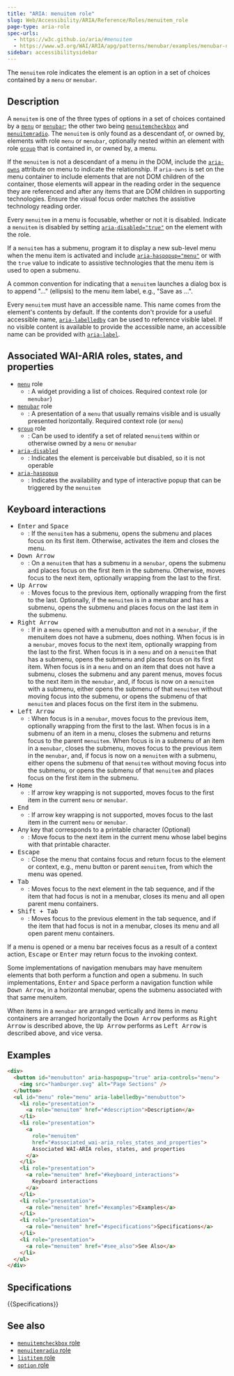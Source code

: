 ```yaml
---
title: "ARIA: menuitem role"
slug: Web/Accessibility/ARIA/Reference/Roles/menuitem_role
page-type: aria-role
spec-urls:
  - https://w3c.github.io/aria/#menuitem
  - https://www.w3.org/WAI/ARIA/apg/patterns/menubar/examples/menubar-navigation/
sidebar: accessibilitysidebar
---
```


The `menuitem` role indicates the element is an option in a set of choices contained by a `menu` or `menubar`.

## Description

A `menuitem` is one of the three types of options in a set of choices contained by a [`menu`](/en-US/docs/Web/Accessibility/ARIA/Roles/menu_role) or [`menubar`](/en-US/docs/Web/Accessibility/ARIA/Roles/menubar_role); the other two being [`menuitemcheckbox`](/en-US/docs/Web/Accessibility/ARIA/Roles/menuitemcheckbox_role) and [`menuitemradio`](/en-US/docs/Web/Accessibility/ARIA/Roles/menuitemradio_role). The `menuitem` is only found as a descendant of, or owned by, elements with role `menu` or `menubar`, optionally nested within an element with role [`group`](/en-US/docs/Web/Accessibility/ARIA/Roles/group_role) that is contained in, or owned by, a menu.

If the `menuitem` is not a descendant of a menu in the DOM, include the [`aria-owns`](/en-US/docs/Web/Accessibility/ARIA/Reference/Attributes/aria-owns) attribute on menu to indicate the relationship. If `aria-owns` is set on the menu container to include elements that are not DOM children of the container, those elements will appear in the reading order in the sequence they are referenced and after any items that are DOM children in supporting technologies. Ensure the visual focus order matches the assistive technology reading order.

Every `menuitem` in a menu is focusable, whether or not it is disabled. Indicate a `menuitem` is disabled by setting [`aria-disabled="true"`](/en-US/docs/Web/Accessibility/ARIA/Reference/Attributes/aria-disabled) on the element with the role.

If a `menuitem` has a submenu, program it to display a new sub-level menu when the menu item is activated and include [`aria-haspopup="menu"`](/en-US/docs/Web/Accessibility/ARIA/Reference/Attributes/aria-haspopup) or with the `true` value to indicate to assistive technologies that the menu item is used to open a submenu.

A common convention for indicating that a `menuitem` launches a dialog box is to append "…" (ellipsis) to the menu item label, e.g., "Save as …".

Every `menuitem` must have an accessible name. This name comes from the element's contents by default. If the contents don't provide for a useful accessible name, [`aria-labelledby`](/en-US/docs/Web/Accessibility/ARIA/Reference/Attributes/aria-labelledby) can be used to reference visible label. If no visible content is available to provide the accessible name, an accessible name can be provided with [`aria-label`](/en-US/docs/Web/Accessibility/ARIA/Reference/Attributes/aria-label).

## Associated WAI-ARIA roles, states, and properties

- [`menu`](/en-US/docs/Web/Accessibility/ARIA/Roles/menu_role) role
  - : A widget providing a list of choices. Required context role (or `menubar`)
- [`menubar`](/en-US/docs/Web/Accessibility/ARIA/Roles/menubar_role) role
  - : A presentation of a `menu` that usually remains visible and is usually presented horizontally. Required context role (or `menu`)
- [`group`](/en-US/docs/Web/Accessibility/ARIA/Roles/group_role) role
  - : Can be used to identify a set of related `menuitem`s within or otherwise owned by a `menu` or `menubar`
- [`aria-disabled`](/en-US/docs/Web/Accessibility/ARIA/Reference/Attributes/aria-disabled)
  - : Indicates the element is perceivable but disabled, so it is not operable
- [`aria-haspopup`](/en-US/docs/Web/Accessibility/ARIA/Reference/Attributes/aria-haspopup)
  - : Indicates the availability and type of interactive popup that can be triggered by the `menuitem`

## Keyboard interactions

- <kbd>Enter</kbd> and <kbd>Space</kbd>
  - : If the `menuitem` has a submenu, opens the submenu and places focus on its first item. Otherwise, activates the item and closes the menu.
- <kbd>Down Arrow</kbd>
  - : On a `menuitem` that has a submenu in a `menubar`, opens the submenu and places focus on the first item in the submenu. Otherwise, moves focus to the next item, optionally wrapping from the last to the first.
- <kbd>Up Arrow</kbd>
  - : Moves focus to the previous item, optionally wrapping from the first to the last. Optionally, if the `menuitem` is in a menubar and has a submenu, opens the submenu and places focus on the last item in the submenu.
- <kbd>Right Arrow</kbd>
  - : If in a `menu` opened with a menubutton and not in a `menubar`, if the menuitem does not have a submenu, does nothing. When focus is in a `menubar`, moves focus to the next item, optionally wrapping from the last to the first. When focus is in a `menu` and on a `menuitem` that has a submenu, opens the submenu and places focus on its first item. When focus is in a `menu` and on an item that does not have a submenu, closes the submenu and any parent menus, moves focus to the next item in the `menubar`, and, if focus is now on a `menuitem` with a submenu, either opens the submenu of that `menuitem` without moving focus into the submenu, or opens the submenu of that `menuitem` and places focus on the first item in the submenu.
- <kbd>Left Arrow</kbd>
  - : When focus is in a `menubar`, moves focus to the previous item, optionally wrapping from the first to the last. When focus is in a submenu of an item in a menu, closes the submenu and returns focus to the parent `menuitem`. When focus is in a submenu of an item in a `menubar`, closes the submenu, moves focus to the previous item in the `menubar`, and, if focus is now on a `menuitem` with a submenu, either opens the submenu of that `menuitem` without moving focus into the submenu, or opens the submenu of that `menuitem` and places focus on the first item in the submenu.
- <kbd>Home</kbd>
  - : If arrow key wrapping is not supported, moves focus to the first item in the current `menu` or `menubar`.
- <kbd>End</kbd>
  - : If arrow key wrapping is not supported, moves focus to the last item in the current `menu` or `menubar`.
- Any key that corresponds to a printable character (Optional)
  - : Move focus to the next item in the current menu whose label begins with that printable character.
- <kbd>Escape</kbd>
  - : Close the menu that contains focus and return focus to the element or context, e.g., menu button or parent `menuitem`, from which the menu was opened.
- <kbd>Tab</kbd>
  - : Moves focus to the next element in the tab sequence, and if the item that had focus is not in a menubar, closes its menu and all open parent menu containers.
- <kbd>Shift + Tab</kbd>
  - : Moves focus to the previous element in the tab sequence, and if the item that had focus is not in a menubar, closes its menu and all open parent menu containers.

If a menu is opened or a menu bar receives focus as a result of a context action, <kbd>Escape</kbd> or <kbd>Enter</kbd> may return focus to the invoking context.

Some implementations of navigation menubars may have menuitem elements that both perform a function and open a submenu. In such implementations, <kbd>Enter</kbd> and <kbd>Space</kbd> perform a navigation function while <kbd>Down Arrow</kbd>, in a horizontal menubar, opens the submenu associated with that same menuitem.

When items in a `menubar` are arranged vertically and items in menu containers are arranged horizontally the <kbd>Down Arrow</kbd> performs as <kbd>Right Arrow</kbd> is described above, the <kbd>Up Arrow</kbd> performs as <kbd>Left Arrow</kbd> is described above, and vice versa.

## Examples

```html
<div>
  <button id="menubutton" aria-haspopup="true" aria-controls="menu">
    <img src="hamburger.svg" alt="Page Sections" />
  </button>
  <ul id="menu" role="menu" aria-labelledby="menubutton">
    <li role="presentation">
      <a role="menuitem" href="#description">Description</a>
    </li>
    <li role="presentation">
      <a
        role="menuitem"
        href="#associated_wai-aria_roles_states_and_properties">
        Associated WAI-ARIA roles, states, and properties
      </a>
    </li>
    <li role="presentation">
      <a role="menuitem" href="#keyboard_interactions">
        Keyboard interactions
      </a>
    </li>
    <li role="presentation">
      <a role="menuitem" href="#examples">Examples</a>
    </li>
    <li role="presentation">
      <a role="menuitem" href="#specifications">Specifications</a>
    </li>
    <li role="presentation">
      <a role="menuitem" href="#see_also">See Also</a>
    </li>
  </ul>
</div>
```

## Specifications

{{Specifications}}

## See also

- [`menuitemcheckbox` role](/en-US/docs/Web/Accessibility/ARIA/Roles/menuitemcheckbox_role)
- [`menuitemradio` role](/en-US/docs/Web/Accessibility/ARIA/Roles/menuitemradio_role)
- [`listitem` role](/en-US/docs/Web/Accessibility/ARIA/Roles/listitem_role)
- [`option` role](/en-US/docs/Web/Accessibility/ARIA/Roles/option_role)
